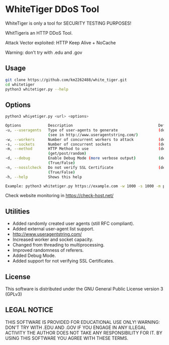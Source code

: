 # WhiteTiger DDoS Tool

WhiteTiger is only a tool for SECURITY TESTING PURPOSES!

WhitTigeris an HTTP DDoS Tool.

Attack Vector exploited: HTTP Keep Alive + NoCache

Warning: don't try with .edu and .gov

## Usage

```sh
git clone https://github.com/km2262488/white_tiger.git
cd whitetiger
python3 whitetiger.py --help
```

## Options

```sh
python3 whiyetiger.py <url> <options>

Options            Description                                      Default
-u, --useragents   Type of user-agents to generate                  (default: randomly generated)
                   (see in http://www.useragentstring.com/)
-w, --workers      Number of concurrent workers to attack           (default: 50)
-s, --sockets      Number of concurrent sockets                     (default: 100)
-m, --method       HTTP Method to use                               (default: get)
                   (get/post/random)
-d, --debug        Enable Debug Mode (more verbose output)          (default: False)
                   (True/False)
-n, --nosslcheck   Do not verify SSL Certificate                    (default: True)
                   (True/False)
-h, --help         Shows this help

Example: python3 whitetiger.py https://example.com -w 1000 -s 1000 -m post
```

Check website monitoring in https://check-host.net/


## Utilities
   
* Added randomly created user agents (still RFC compliant).
* Added external user-agent list support.
* http://www.useragentstring.com/
* Increased worker and socket capacity.
* Changed from threading to multiprocessing.
* Improved randomness of referers.
* Added Debug Mode.
* Added support for not verifying SSL Certificates.


## License
This software is distributed under the GNU General Public License version 3 (GPLv3)

## LEGAL NOTICE
THIS SOFTWARE IS PROVIDED FOR EDUCATIONAL USE ONLY!
WARNING: DON'T TRY WITH .EDU AND .GOV
IF YOU ENGAGE IN ANY ILLEGAL ACTIVITY THE AUTHOR DOES NOT TAKE ANY RESPONSIBILITY FOR IT. 
BY USING THIS SOFTWARE YOU AGREE WITH THESE TERMS.
